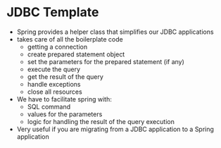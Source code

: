 # JDBC Template

- Spring provides a helper class that simplifies our JDBC applications
- takes care of all the boilerplate code
  - getting a connection
  - create prepared statement object
  - set the parameters for the prepared statement (if any)
  - execute the query
  - get the result of the query
  - handle exceptions
  - close all resources
- We have to facilitate spring with:
  - SQL command
  - values for the parameters
  - logic for handling the result of the query execution
- Very useful if you are migrating from a JDBC application to a Spring application
